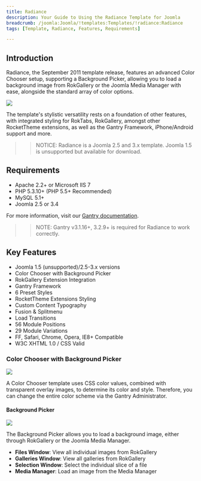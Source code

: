 ```yaml
---
title: Radiance
description: Your Guide to Using the Radiance Template for Joomla
breadcrumb: /joomla:Joomla/!templates:Templates/!radiance:Radiance
tags: [Template, Radiance, Features, Requirements]

---
```


Introduction
-----

Radiance, the September 2011 template release, features an advanced Color Chooser setup, supporting a Background Picker, allowing you to load a background image from RokGallery or the Joomla Media Manager with ease, alongside the standard array of color options. 

![][theme]

The template's stylistic versatility rests on a foundation of other features, with integrated styling for RokTabs, RokGallery, amongst other RocketTheme extensions, as well as the Gantry Framework, iPhone/Android support and more.

>> NOTICE: Radiance is a Joomla 2.5 and 3.x template. Joomla 1.5 is unsupported but available for download.

Requirements
-----

* Apache 2.2+ or Microsoft IIS 7
* PHP 5.3.10+ (PHP 5.5+ Recommended)
* MySQL 5.1+
* Joomla 2.5 or 3.4

For more information, visit our [Gantry documentation][gantry].

>> NOTE: Gantry v3.1.16+, 3.2.9+ is required for Radiance to work correctly.

Key Features
-----

* Joomla 1.5 (unsupported)/2.5-3.x versions
* Color Chooser with Background Picker
* RokGallery Extension Integration
* Gantry Framework
* 6 Preset Styles
* RocketTheme Extensions Styling
* Custom Content Typography
* Fusion & Splitmenu
* Load Transitions
* 56 Module Positions
* 29 Module Variations
* FF, Safari, Chrome, Opera, IE8+ Compatible
* W3C XHTML 1.0 / CSS Valid

### Color Chooser with Background Picker

![][color]

A Color Chooser template uses CSS color values, combined with transparent overlay images, to determine its color and style. Therefore, you can change the entire color scheme via the Gantry Administrator.

#### Background Picker

![][picker]

The Background Picker allows you to load a background image, either through RokGallery or the Joomla Media Manager.

* **Files Window**: View all individual images from RokGallery
* **Galleries Window**: View all galleries from RokGallery
* **Selection Window**: Select the individual slice of a file
* **Media Manager**: Load an image from the Media Manager

[gantry]: http://gantry.org
[theme]: assets/radiance.jpeg
[color]: assets/color.jpg
[picker]: assets/picker.jpg